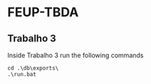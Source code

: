 # FEUP-TBDA

## Trabalho 3
Inside Trabalho 3 run the following commands
```
cd .\db\exports\
.\run.bat
```
